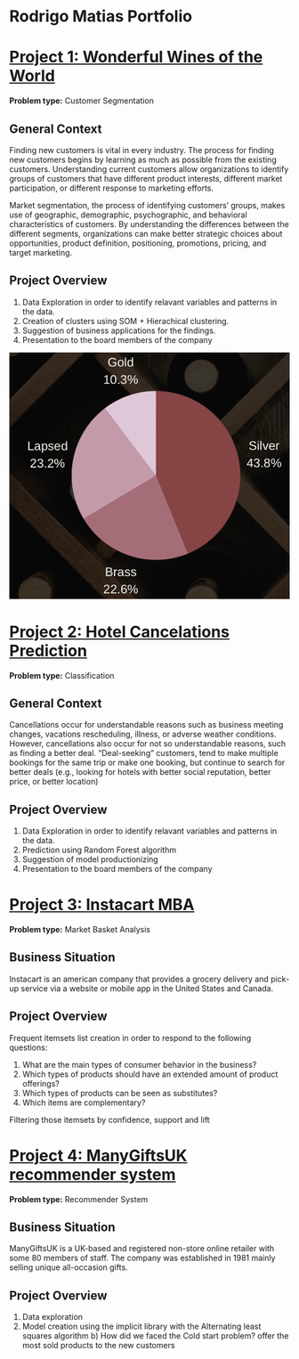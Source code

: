 # Rodrigo Matias Portfolio

# [Project 1: Wonderful Wines of the World](https://github.com/rodmatias/WWW_Customer_Segmentation)

**Problem type:** Customer Segmentation

## General Context

Finding new customers is vital in every industry. The process for finding new
customers begins by learning as much as possible from the existing customers.
Understanding current customers allow organizations to identify groups of
customers that have different product interests, different market
participation, or different response to marketing efforts.

Market segmentation, the process of identifying customers’ groups, makes use
of geographic, demographic, psychographic, and behavioral characteristics of
customers. By understanding the differences between the different segments,
organizations can make better strategic choices about opportunities, product
definition, positioning, promotions, pricing, and target marketing.


## Project Overview

1. Data Exploration in order to identify relavant variables and patterns in the data.
2. Creation of clusters using SOM + Hierachical clustering.
3. Suggestion of business applications for the findings.
4. Presentation to the board members of the company
 
![](https://github.com/rodmatias/Portfolio/blob/main/images/WWW_clusters.png)

# [Project 2: Hotel Cancelations Prediction](https://github.com/rodmatias/Cancelations_Prediction)

**Problem type:** Classification

## General Context

Cancellations occur for understandable reasons such as business meeting
changes, vacations rescheduling, illness, or adverse weather conditions.
However, cancellations also occur for not so understandable reasons, such as
finding a better deal. “Deal-seeking” customers, tend to make multiple
bookings for the same trip or make one booking, but continue to search for
better deals (e.g., looking for hotels with better social reputation, better
price, or better location)


## Project Overview

1. Data Exploration in order to identify relavant variables and patterns in the data.
2. Prediction using Random Forest algorithm
3. Suggestion of model productionizing
4. Presentation to the board members of the company


# [Project 3: Instacart MBA](https://github.com/rodmatias/InstacartMBA)

**Problem type:** Market Basket Analysis

## Business Situation
Instacart is an american company that provides a grocery delivery and pick-up service via a website or mobile app in the United States and Canada.


## Project Overview
Frequent itemsets list creation in order to respond to the following questions:

1. What are the main types of consumer behavior in the business?
2. Which types of products should have an extended amount of product offerings?
3. Which types of products can be seen as substitutes?
4. Which items are complementary?

Filtering those itemsets by confidence, support and lift


# [Project 4: ManyGiftsUK recommender system](https://github.com/rodmatias/ManyGiftsUK-recommender-system)

**Problem type:** Recommender System

## Business Situation
ManyGiftsUK is a UK-based and registered non-store online retailer with some 80 members of staff. The company was established in 1981 mainly selling unique all-occasion gifts.



## Project Overview

1. Data exploration
2. Model creation using the implicit library with the Alternating least squares algorithm
 b) How did we faced the Cold start problem? offer the most sold products to the new customers
